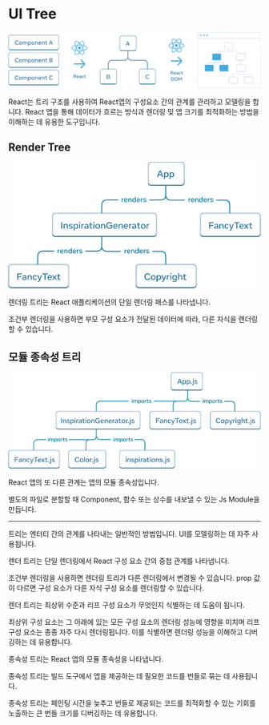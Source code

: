# UI Tree

![preserving state dom tree](./src/preserving_state_dom_tree.webp)

React는 트리 구조를 사용하여 React앱의 구성요소 간의 관계를 관리하고 모델링을 합니다. React 앱을 통해 데이터가 흐르는 방식과 렌더링 및 앱 크기를 최적화하는 방법을 이해하는 데 유용한 도구입니다.

## Render Tree

![render tree](./src/render_tree.webp)

렌더링 트리는 React 애플리케이션의 단일 렌더링 패스를 나타냅니다.

조건부 렌더링을 사용하면 부모 구성 요소가 전달된 데이터에 따라, 다른 자식을 렌더링 할 수 있습니다.

## 모듈 종속성 트리

![module dependency tree](./src/module_dependency_tree.webp)

React 앱의 또 다른 관계는 앱의 모듈 종속성입니다.

별도의 파일로 분할할 때 Component, 함수 또는 상수를 내보낼 수 있는 Js Module을 만듭니다.

---

트리는 엔터티 간의 관계를 나타내는 일반적인 방법입니다. UI를 모델링하는 데 자주 사용됩니다.

렌더 트리는 단일 렌더링에서 React 구성 요소 간의 중첩 관계를 나타냅니다.

조건부 렌더링을 사용하면 렌더링 트리가 다른 렌더링에서 변경될 수 있습니다. prop 값이 다르면 구성 요소가 다른 자식 구성 요소를 렌더링할 수 있습니다.

렌더 트리는 최상위 수준과 리프 구성 요소가 무엇인지 식별하는 데 도움이 됩니다.

최상위 구성 요소는 그 아래에 있는 모든 구성 요소의 렌더링 성능에 영향을 미치며 리프 구성 요소는 종종 자주 다시 렌더링됩니다. 이를 식별하면 렌더링 성능을 이해하고 디버깅하는 데 유용합니다.

종속성 트리는 React 앱의 모듈 종속성을 나타냅니다.

종속성 트리는 빌드 도구에서 앱을 제공하는 데 필요한 코드를 번들로 묶는 데 사용됩니다.

종속성 트리는 페인팅 시간을 늦추고 번들로 제공되는 코드를 최적화할 수 있는 기회를 노출하는 큰 번들 크기를 디버깅하는 데 유용합니다.
